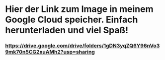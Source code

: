 # Hier der Link zum Image in meinem Google Cloud speicher. Einfach herunterladen und viel Spaß!

### https://drive.google.com/drive/folders/1gDN3yqZQ6Y96nVo39mk70n5CG2xuAMh2?usp=sharing
